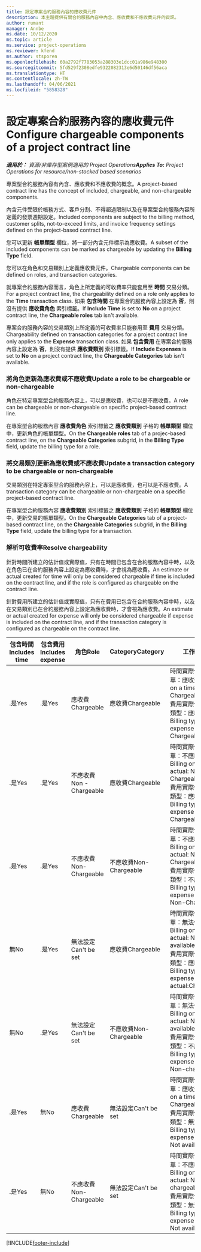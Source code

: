 ```yaml
---
title: 設定專案合約服務內容的應收費元件
description: 本主題提供有關合約服務內容中內含、應收費和不應收費元件的資訊。
author: rumant
manager: Annbe
ms.date: 10/12/2020
ms.topic: article
ms.service: project-operations
ms.reviewer: kfend
ms.author: stsporen
ms.openlocfilehash: 60a2792f7783053a288303e1dcc01a986e948300
ms.sourcegitcommit: 5fd529f2308edfe9322082313e6d50146df56aca
ms.translationtype: HT
ms.contentlocale: zh-TW
ms.lasthandoff: 04/06/2021
ms.locfileid: "5858328"
---
```

# <a name="configure-chargeable-components-of-a-project-contract-line"></a><span data-ttu-id="175a6-103">設定專案合約服務內容的應收費元件</span><span class="sxs-lookup"><span data-stu-id="175a6-103">Configure chargeable components of a project contract line</span></span>

<span data-ttu-id="175a6-104">_**適用於：** 資源/非庫存型案例適用的 Project Operations_</span><span class="sxs-lookup"><span data-stu-id="175a6-104">_**Applies To:** Project Operations for resource/non-stocked based scenarios_</span></span>

<span data-ttu-id="175a6-105">專案型合約服務內容有內含、應收費和不應收費的概念。</span><span class="sxs-lookup"><span data-stu-id="175a6-105">A project-based contract line has the concept of included, chargeable, and non-chargeable components.</span></span>

<span data-ttu-id="175a6-106">內含元件受限於帳務方式、客戶分割、不得超過限制以及在專案型合約服務內容所定義的發票週期設定。</span><span class="sxs-lookup"><span data-stu-id="175a6-106">Included components are subject to the billing method, customer splits, not-to-exceed limits, and invoice frequency settings defined on the project-based contract line.</span></span>

<span data-ttu-id="175a6-107">您可以更新 **帳單類型** 欄位，將一部分內含元件標示為應收費。</span><span class="sxs-lookup"><span data-stu-id="175a6-107">A subset of the included components can be marked as chargeable by updating the **Billing Type** field.</span></span>

<span data-ttu-id="175a6-108">您可以在角色和交易類別上定義應收費元件。</span><span class="sxs-lookup"><span data-stu-id="175a6-108">Chargeable components can be defined on roles, and transaction categories.</span></span>

<span data-ttu-id="175a6-109">就專案合約服務內容而言，角色上所定義的可收費率只能套用至 **時間** 交易分類。</span><span class="sxs-lookup"><span data-stu-id="175a6-109">For a project contract line, the chargeability defined on a role only applies to the **Time** transaction class.</span></span> <span data-ttu-id="175a6-110">如果 **包含時間** 在專案合約服務內容上設定為 **否**，則沒有提供 **應收費角色** 索引標籤。</span><span class="sxs-lookup"><span data-stu-id="175a6-110">If **Include Time** is set to **No** on a project contract line, the **Chargeable roles** tab isn't available.</span></span>

<span data-ttu-id="175a6-111">專案合約服務內容的交易類別上所定義的可收費率只能套用至 **費用** 交易分類。</span><span class="sxs-lookup"><span data-stu-id="175a6-111">Chargeability defined on transaction categories for a project contract line only applies to the **Expense** transaction class.</span></span> <span data-ttu-id="175a6-112">如果 **包含費用** 在專案合約服務內容上設定為 **否**，則沒有提供 **應收費類別** 索引標籤。</span><span class="sxs-lookup"><span data-stu-id="175a6-112">If **Include Expenses** is set to **No** on a project contract line, the **Chargeable Categories** tab isn't available.</span></span>

### <a name="update-a-role-to-be-chargeable-or-non-chargeable"></a><span data-ttu-id="175a6-113">將角色更新為應收費或不應收費</span><span class="sxs-lookup"><span data-stu-id="175a6-113">Update a role to be chargeable or non-chargeable</span></span>

<span data-ttu-id="175a6-114">角色在特定專案型合約服務內容上，可以是應收費，也可以是不應收費。</span><span class="sxs-lookup"><span data-stu-id="175a6-114">A role can be chargeable or non-chargeable on specific project-based contract line.</span></span>

<span data-ttu-id="175a6-115">在專案型合約服務內容 **應收費角色** 索引標籤之 **應收費類別** 子格的 **帳單類型** 欄位中，更新角色的帳單類型。</span><span class="sxs-lookup"><span data-stu-id="175a6-115">On the **Chargeable roles** tab of a projec-based contract line, on the **Chargeable Categories** subgrid, in the **Billing Type** field, update the billing type for a role.</span></span>

### <a name="update-a-transaction-category-to-be-chargeable-or-non-chargeable"></a><span data-ttu-id="175a6-116">將交易類別更新為應收費或不應收費</span><span class="sxs-lookup"><span data-stu-id="175a6-116">Update a transaction category to be chargeable or non-chargeable</span></span>

<span data-ttu-id="175a6-117">交易類別在特定專案型合約服務內容上，可以是應收費，也可以是不應收費。</span><span class="sxs-lookup"><span data-stu-id="175a6-117">A transaction category can be chargeable or non-chargeable on a specific project-based contract line.</span></span>

<span data-ttu-id="175a6-118">在專案型合約服務內容 **應收費類別** 索引標籤之 **應收費類別** 子格的 **帳單類型** 欄位中，更新交易的帳單類型。</span><span class="sxs-lookup"><span data-stu-id="175a6-118">On the **Chargeable Categories** tab of a project-based contract line, on the **Chargeable Categories** subgrid, in the **Billing Type** field, update the billing type for a transaction.</span></span>

### <a name="resolve-chargeability"></a><span data-ttu-id="175a6-119">解析可收費率</span><span class="sxs-lookup"><span data-stu-id="175a6-119">Resolve chargeability</span></span>

<span data-ttu-id="175a6-120">針對時間所建立的估計值或實際值，只有在時間已包含在合約服務內容中時，以及在角色已在合約服務內容上設定為應收費時，才會視為應收費。</span><span class="sxs-lookup"><span data-stu-id="175a6-120">An estimate or actual created for time will only be considered chargeable if time is included on the contract line, and if the role is configured as chargeable on the contract line.</span></span>

<span data-ttu-id="175a6-121">針對費用所建立的估計值或實際值，只有在費用已包含在合約服務內容中時，以及在交易類別已在合約服務內容上設定為應收費時，才會視為應收費。</span><span class="sxs-lookup"><span data-stu-id="175a6-121">An estimate or actual created for expense will only be considered chargeable if expense is included on the contract line, and if the transaction category is configured as chargeable on the contract line.</span></span>

| <span data-ttu-id="175a6-122">包含時間</span><span class="sxs-lookup"><span data-stu-id="175a6-122">Includes time</span></span> | <span data-ttu-id="175a6-123">包含費用</span><span class="sxs-lookup"><span data-stu-id="175a6-123">Includes expense</span></span> | <span data-ttu-id="175a6-124">角色</span><span class="sxs-lookup"><span data-stu-id="175a6-124">Role</span></span> | <span data-ttu-id="175a6-125">Category</span><span class="sxs-lookup"><span data-stu-id="175a6-125">Category</span></span> | <span data-ttu-id="175a6-126">工作​​</span><span class="sxs-lookup"><span data-stu-id="175a6-126">Task</span></span> |
| --- | --- | --- | --- | --- |
| <span data-ttu-id="175a6-127">.是</span><span class="sxs-lookup"><span data-stu-id="175a6-127">Yes</span></span> | <span data-ttu-id="175a6-128">.是</span><span class="sxs-lookup"><span data-stu-id="175a6-128">Yes</span></span> | <span data-ttu-id="175a6-129">應收費</span><span class="sxs-lookup"><span data-stu-id="175a6-129">Chargeable</span></span> | <span data-ttu-id="175a6-130">應收費</span><span class="sxs-lookup"><span data-stu-id="175a6-130">Chargeable</span></span> | <span data-ttu-id="175a6-131">時間實際值的帳單：應收費</span><span class="sxs-lookup"><span data-stu-id="175a6-131">Billing on a time actual: Chargeable</span></span> </br><span data-ttu-id="175a6-132">費用實際值的帳單類型：應收費</span><span class="sxs-lookup"><span data-stu-id="175a6-132">Billing type on an expense actual: Chargeable</span></span> |
| <span data-ttu-id="175a6-133">.是</span><span class="sxs-lookup"><span data-stu-id="175a6-133">Yes</span></span> | <span data-ttu-id="175a6-134">.是</span><span class="sxs-lookup"><span data-stu-id="175a6-134">Yes</span></span> | <span data-ttu-id="175a6-135">不應收費</span><span class="sxs-lookup"><span data-stu-id="175a6-135">Non - Chargeable</span></span> | <span data-ttu-id="175a6-136">應收費</span><span class="sxs-lookup"><span data-stu-id="175a6-136">Chargeable</span></span> | <span data-ttu-id="175a6-137">時間實際值的帳單：不應收費</span><span class="sxs-lookup"><span data-stu-id="175a6-137">Billing on a time actual: Non-Chargeable</span></span> </br><span data-ttu-id="175a6-138">費用實際值的帳單類型：應收費</span><span class="sxs-lookup"><span data-stu-id="175a6-138">Billing type on an expense actual: Chargeable</span></span> |
| <span data-ttu-id="175a6-139">.是</span><span class="sxs-lookup"><span data-stu-id="175a6-139">Yes</span></span> | <span data-ttu-id="175a6-140">.是</span><span class="sxs-lookup"><span data-stu-id="175a6-140">Yes</span></span> | <span data-ttu-id="175a6-141">不應收費</span><span class="sxs-lookup"><span data-stu-id="175a6-141">Non-Chargeable</span></span> | <span data-ttu-id="175a6-142">不應收費</span><span class="sxs-lookup"><span data-stu-id="175a6-142">Non-Chargeable</span></span> | <span data-ttu-id="175a6-143">時間實際值的帳單：不應收費</span><span class="sxs-lookup"><span data-stu-id="175a6-143">Billing on a time actual: Non-Chargeable</span></span> </br><span data-ttu-id="175a6-144">費用實際值的帳單類型：不應收費</span><span class="sxs-lookup"><span data-stu-id="175a6-144">Billing type on an expense actual: Non-Chargeable</span></span> |
| <span data-ttu-id="175a6-145">無</span><span class="sxs-lookup"><span data-stu-id="175a6-145">No</span></span> | <span data-ttu-id="175a6-146">.是</span><span class="sxs-lookup"><span data-stu-id="175a6-146">Yes</span></span> | <span data-ttu-id="175a6-147">無法設定</span><span class="sxs-lookup"><span data-stu-id="175a6-147">Can't be set</span></span> | <span data-ttu-id="175a6-148">應收費</span><span class="sxs-lookup"><span data-stu-id="175a6-148">Chargeable</span></span> | <span data-ttu-id="175a6-149">時間實際值的帳單：無法使用</span><span class="sxs-lookup"><span data-stu-id="175a6-149">Billing on a time actual: Not available</span></span> </br><span data-ttu-id="175a6-150">費用實際值的帳單類型：應收費</span><span class="sxs-lookup"><span data-stu-id="175a6-150">Billing type on an expense actual:Chargeable</span></span> |
| <span data-ttu-id="175a6-151">無</span><span class="sxs-lookup"><span data-stu-id="175a6-151">No</span></span> | <span data-ttu-id="175a6-152">.是</span><span class="sxs-lookup"><span data-stu-id="175a6-152">Yes</span></span> | <span data-ttu-id="175a6-153">無法設定</span><span class="sxs-lookup"><span data-stu-id="175a6-153">Can't be set</span></span> | <span data-ttu-id="175a6-154">不應收費</span><span class="sxs-lookup"><span data-stu-id="175a6-154">Non-Chargeable</span></span> | <span data-ttu-id="175a6-155">時間實際值的帳單：無法使用</span><span class="sxs-lookup"><span data-stu-id="175a6-155">Billing on a time actual: Not available</span></span> </br><span data-ttu-id="175a6-156">費用實際值的帳單類型：不應收費</span><span class="sxs-lookup"><span data-stu-id="175a6-156">Billing type on an expense actual: Non-chargeable</span></span> |
| <span data-ttu-id="175a6-157">.是</span><span class="sxs-lookup"><span data-stu-id="175a6-157">Yes</span></span> | <span data-ttu-id="175a6-158">無</span><span class="sxs-lookup"><span data-stu-id="175a6-158">No</span></span> | <span data-ttu-id="175a6-159">應收費</span><span class="sxs-lookup"><span data-stu-id="175a6-159">Chargeable</span></span> | <span data-ttu-id="175a6-160">無法設定</span><span class="sxs-lookup"><span data-stu-id="175a6-160">Can't be set</span></span> | <span data-ttu-id="175a6-161">時間實際值的帳單：應收費</span><span class="sxs-lookup"><span data-stu-id="175a6-161">Billing on a time actual: Chargeable</span></span> </br><span data-ttu-id="175a6-162">費用實際值的帳單類型：無法使用</span><span class="sxs-lookup"><span data-stu-id="175a6-162">Billing type on an expense actual: Not available</span></span> |
| <span data-ttu-id="175a6-163">.是</span><span class="sxs-lookup"><span data-stu-id="175a6-163">Yes</span></span> | <span data-ttu-id="175a6-164">無</span><span class="sxs-lookup"><span data-stu-id="175a6-164">No</span></span> | <span data-ttu-id="175a6-165">不應收費</span><span class="sxs-lookup"><span data-stu-id="175a6-165">Non-Chargeable</span></span> | <span data-ttu-id="175a6-166">無法設定</span><span class="sxs-lookup"><span data-stu-id="175a6-166">Can't be set</span></span> | <span data-ttu-id="175a6-167">時間實際值的帳單：不應收費</span><span class="sxs-lookup"><span data-stu-id="175a6-167">Billing on a time actual: Non-chargeable</span></span> </br> <span data-ttu-id="175a6-168">費用實際值的帳單類型：無法使用</span><span class="sxs-lookup"><span data-stu-id="175a6-168">Billing type on an expense actual: Not available</span></span> |


[!INCLUDE[footer-include](../includes/footer-banner.md)]
